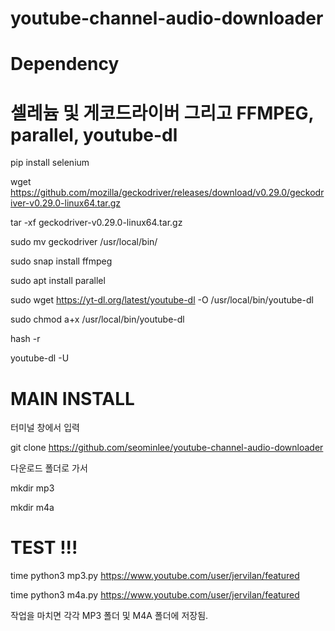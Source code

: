 # youtube-channel-audio-downloader


# Dependency 

# 셀레늄 및  게코드라이버 그리고 FFMPEG, parallel, youtube-dl

pip install selenium

wget https://github.com/mozilla/geckodriver/releases/download/v0.29.0/geckodriver-v0.29.0-linux64.tar.gz

tar -xf geckodriver-v0.29.0-linux64.tar.gz

sudo mv geckodriver  /usr/local/bin/

sudo snap install ffmpeg

sudo apt install parallel

sudo wget https://yt-dl.org/latest/youtube-dl -O /usr/local/bin/youtube-dl

sudo chmod a+x /usr/local/bin/youtube-dl

hash -r

youtube-dl -U


# MAIN INSTALL 

터미널 창에서 입력 

git clone https://github.com/seominlee/youtube-channel-audio-downloader

다운로드 폴더로 가서 

mkdir mp3

mkdir m4a



# TEST !!!

time python3 mp3.py https://www.youtube.com/user/jervilan/featured

time python3 m4a.py https://www.youtube.com/user/jervilan/featured


작업을 마치면  각각  MP3 폴더 및  M4A 폴더에 저장됨.

